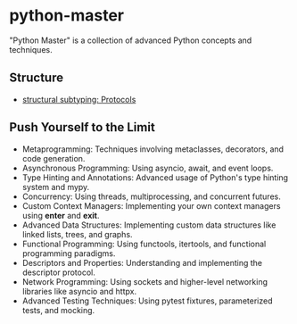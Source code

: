 # python-master
"Python Master" is a collection of advanced Python concepts and techniques.

## Structure
- [structural subtyping: Protocols](./protocols/)

## Push Yourself to the Limit
- Metaprogramming: Techniques involving metaclasses, decorators, and code generation.
- Asynchronous Programming: Using asyncio, await, and event loops.
- Type Hinting and Annotations: Advanced usage of Python's type hinting system and mypy.
- Concurrency: Using threads, multiprocessing, and concurrent futures.
- Custom Context Managers: Implementing your own context managers using __enter__ and __exit__.
- Advanced Data Structures: Implementing custom data structures like linked lists, trees, and graphs.
- Functional Programming: Using functools, itertools, and functional programming paradigms.
- Descriptors and Properties: Understanding and implementing the descriptor protocol.
- Network Programming: Using sockets and higher-level networking libraries like asyncio and httpx.
- Advanced Testing Techniques: Using pytest fixtures, parameterized tests, and mocking.
